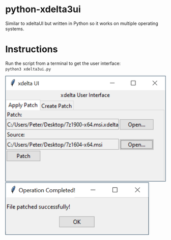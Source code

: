 # python-xdelta3ui
Similar to xdeltaUI but written in Python so it works on multiple operating systems.

# Instructions
Run the script from a terminal to get the user interface:  
`python3 xdelta3ui.py`

![Screenshot 1](xdelta3ui_01.png)
![Screenshot 2](xdelta3ui_02.png)

